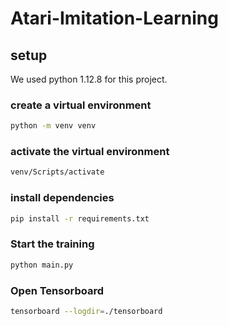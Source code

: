 # Atari-Imitation-Learning

## setup

We used python 1.12.8 for this project.

### create a virtual environment
```bash
python -m venv venv
```

### activate the virtual environment
```bash
venv/Scripts/activate
```

### install dependencies
```bash
pip install -r requirements.txt
```

### Start the training
```bash
python main.py
```

### Open Tensorboard
```bash
tensorboard --logdir=./tensorboard
```